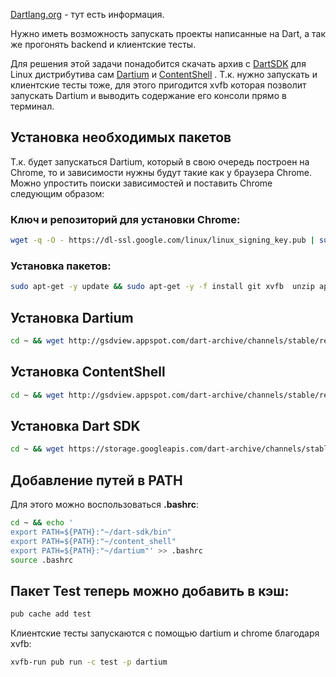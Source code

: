 [Dartlang.org](http://www.dartlang.org/tools/debian.html) - тут есть информация.

Нужно иметь возможность запускать проекты написанные на Dart, а так же прогонять backend и клиентские тесты.

Для решения этой задачи понадобится скачать архив с [DartSDK](http://gsdview.appspot.com/dart-archive/channels/stable/release/1.17.1/sdk/) для Linux дистрибутива сам [Dartium](http://gsdview.appspot.com/dart-archive/channels/stable/release/1.17.1/dartium/) и [ContentShell](http://gsdview.appspot.com/dart-archive/channels/stable/release/1.17.1/dartium/) . Т.к. нужно запускать и клиентские тесты тоже, для этого пригодится xvfb которая позволит запускать Dartium и выводить содержание его консоли прямо в терминал.

## Установка необходимых пакетов

Т.к. будет запускаться Dartium, который в свою очередь построен на Chrome, то и зависимости нужны будут такие как у браузера Chrome.
Можно упростить поиски зависимостей и поставить Chrome следующим образом:

### Ключ и репозиторий для установки Chrome:
```bash
wget -q -O - https://dl-ssl.google.com/linux/linux_signing_key.pub | sudo apt-key add - && sudo sh -c 'echo "deb [arch=amd64] http://dl.google.com/linux/chrome/deb/ stable main" >> /etc/apt/sources.list.d/google-chrome.list'
```

### Установка пакетов:
```bash
sudo apt-get -y update && sudo apt-get -y -f install git xvfb  unzip apt-transport-https google-chrome-stable --allow-unauthenticated && sudo  ln -s /lib/x86_64-linux-gnu/libudev.so.1 /lib/x86_64-linux-gnu/libudev.so.0
```

## Установка Dartium
```bash
cd ~ && wget http://gsdview.appspot.com/dart-archive/channels/stable/release/1.17.1/dartium/dartium-linux-x64-release.zip && unzip dartium-linux-x64-release.zip && rm dartium-linux-x64-release.zip && mv dartium-lucid64-full-stable-1.17.1.0 dartium
```

## Установка ContentShell
```bash
cd ~ && wget http://gsdview.appspot.com/dart-archive/channels/stable/release/1.17.1/dartium/content_shell-linux-x64-release.zip && unzip content_shell-linux-x64-release.zip && rm content_shell-linux-x64-release.zip && mv drt-lucid64-full-stable-1.17.1.0 content_shell
```

## Установка Dart SDK
```bash
cd ~ && wget https://storage.googleapis.com/dart-archive/channels/stable/release/1.17.1/sdk/dartsdk-linux-x64-release.zip && unzip dartsdk-linux-x64-release.zip && rm dartsdk-linux-x64-release.zip
```

## Добавление путей в PATH
Для этого можно воспользоваться **.bashrc**:

```bash
cd ~ && echo '
export PATH=${PATH}:"~/dart-sdk/bin"
export PATH=${PATH}:"~/content_shell"
export PATH=${PATH}:"~/dartium"' >> .bashrc
source .bashrc
```

## Пакет Test теперь можно добавить в кэш:
```bash
pub cache add test
```

Клиентские тесты запускаются с помощью dartium и chrome благодаря xvfb:
```bash
xvfb-run pub run -c test -p dartium
```